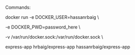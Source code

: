 Commands:

docker run -e DOCKER_USER=hassanrbaig \ 

-e DOCKER_PWD=password_here \

-v /var/run/docker.sock:/var/run/docker.sock \

express-app hrbaig/express-app hassanrbaig/express-app

